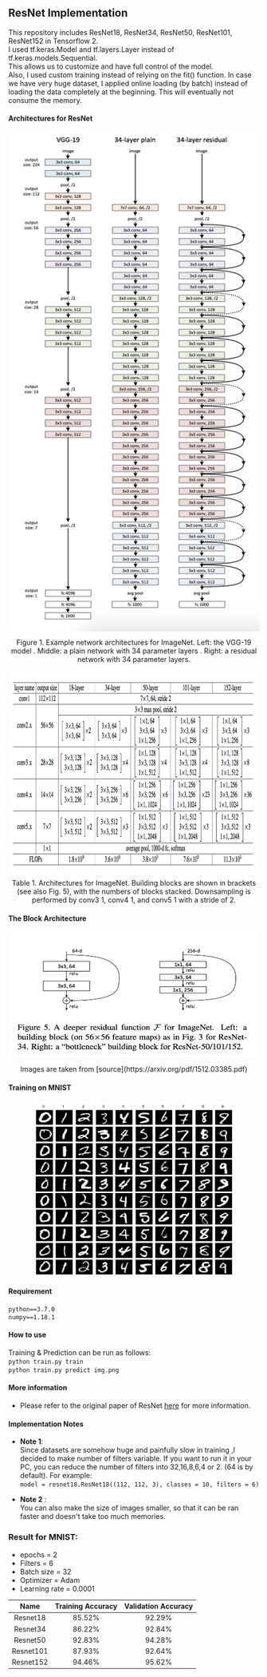 ## ResNet Implementation
This repository includes ResNet18, ResNet34, ResNet50, ResNet101, ResNet152 in Tensorflow 2.  
I used tf.keras.Model and tf.layers.Layer instead of tf.keras.models.Sequential.  
This allows us to customize and have full control of the model.  
Also, I used custom training instead of relying on the fit() function.
In case we have very huge dataset, I applied online loading (by batch) instead of loading the data completely at the beginning. This will eventually not consume the memory.  

####  Architectures for ResNet
<p></p>
<center>  
<img src="img/2.png" align="center" width="600" height="1000"/>
<p></p>
Figure 1. Example network architectures for ImageNet. Left: the
VGG-19 model . Middle: a plain network with 34 parameter layers .
Right: a residual network with 34 parameter layers.
</center>  
<p></p>
<center>   
<img src="img/3.png" width="600" height="400"/>   
<p></p>
Table 1. Architectures for ImageNet. Building blocks are shown in brackets (see also Fig. 5), with the numbers of blocks stacked. Downsampling is performed by conv3 1, conv4 1, and conv5 1 with a stride of 2.   
</center>

#### The Block Architecture
<center>  
<img src="img/111.png" width="500" height="250"/>   
<p></p>
Images are taken from [source](https://arxiv.org/pdf/1512.03385.pdf)   
</center>

#### Training on MNIST
<p></p>
<center>  
<img src="img/mnist.png" width="400" height="350"/>
</center>   

#### Requirement
```
python==3.7.0
numpy==1.18.1
```
#### How to use
Training & Prediction can be run as follows:    
`python train.py train`  
`python train.py predict img.png`  


#### More information
* Please refer to the original paper of ResNet [here](https://arxiv.org/pdf/1512.03385.pdf) for more information.

#### Implementation Notes
* **Note 1**:   
Since datasets are somehow huge and painfully slow in training ,I decided to make number of filters variable. If you want to run it in your PC, you can reduce the number of filters into 32,16,8,6,4 or 2. (64 is by default). For example:  
`model = resnet18.ResNet18((112, 112, 3), classes = 10, filters = 6)`

* **Note 2** :   
You can also make the size of images smaller, so that it can be ran faster and doesn't take too much memories.

### Result for MNIST:   
* epochs = 2
* Filters = 6
* Batch size = 32  
* Optimizer = Adam   
* Learning rate = 0.0001

Name |  Training Accuracy |  Validation Accuracy  |
:---: | :---: | :---:
Resnet18 | 85.52% | 92.29%
Resnet34 | 86.22% | 92.84%
Resnet50 | 92.83% | 94.28%
Resnet101 | 87.93% | 92.64%
Resnet152 | 94.46% | 95.62%

